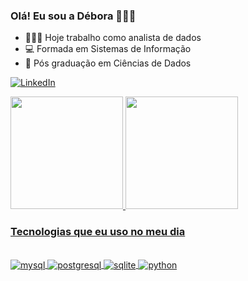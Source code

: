 
### Olá! Eu sou a Débora 🙋🏻‍♀️

- 👩🏻‍💻 Hoje trabalho como analista de dados
- 💻 Formada em Sistemas de Informação
- 🤖 Pós graduação em Ciências de Dados

[![LinkedIn](https://img.shields.io/badge/LinkedIn-0077B5?style=for-the-badge&logo=linkedin&logoColor=white)](https://www.linkedin.com/in/d%C3%A9bora-gon%C3%A7alves-9bb78635/)

<div>
  <a href="https://beacons.ai/deboraines">
  <img height = "180em" src="https://github-readme-stats.vercel.app/api?username=deboraines&show_icons=true&theme=tokyonight"/>
  <img height = "180em" src="https://github-readme-stats.vercel.app/api/top-langs/?username=deboraines&layout=compact&langs_count=16&theme=tokyonight"/>
</div>

### Tecnologias que eu uso no meu dia
<div style="display: inline_block"><br/>
	<img align="center" alt="mysql" src="https://img.shields.io/badge/MySQL-005C84?style=for-the-badge&logo=mysql&logoColor=white" />
	<img align="center" alt="postgresql" src="https://img.shields.io/badge/PostgreSQL-316192?style=for-the-badge&logo=postgresql&logoColor=white" />
	<img align="center" alt="sqlite" src="https://img.shields.io/badge/SQLite-07405E?style=for-the-badge&logo=sqlite&logoColor=white" />
  <img align="center" alt="python" src="https://img.shields.io/badge/Python-3776AB?style=for-the-badge&logo=python&logoColor=white" />
</div><br/>
